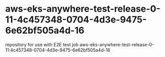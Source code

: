 # aws-eks-anywhere-test-release-0-11-4c457348-0704-4d3e-9475-6e62bf505a4d-16
repository for use with E2E test job aws-eks-anywhere-test-release-0-11:4c457348-0704-4d3e-9475-6e62bf505a4d-16
